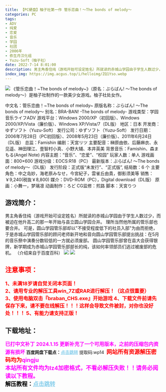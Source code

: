 ```yaml
---
title: 【PC硬盘】柚子社第一作 管乐恋曲！～The bonds of melody～
categories: PC
tags:
- ADV
- 纯爱
- 恋爱
- 音乐
- 学园
- 社团
- 2006年
- 弥生月汉化组
- Yuzu-Soft（柚子社）
date: 2022-7-14 8:01:00
description: 男主角香住纯（游戏开始可设定姓名）所就读的赤城山学园由于学生人数过少，而被迫在他升高二的那一年开始与县立圆山学园合并。理所当然他所属的管乐部也要合并。可是，圆山学园管乐部却以"不接受程度低下的社员入部"为由而拒绝，于是赤城山学园管乐部的顾问老师新开地和音向圆山学园管乐部提出挑战：在5月的音乐祭中演奏分数较低的一方就必须废部。圆山学园管乐部曾在县大会获得银牌，新学期成为赤城山学园管乐部部长的纯，该如何率领部员们逃过被废部的危机。
index_img: https://img.acgus.top/i/helloimg/ZQ1Yso.webp
---
```

![](https://img.acgus.top/i/helloimg/ZQ1Yso.webp)
《管乐恋曲！~The bonds of melody~》（原名：ぶらばん! ～The bonds of melody～）是柚子社制作的一款美少女游戏。柚子社处女作。

中文名：管乐恋曲！~The bonds of melody~
原版名称：ぶらばん! ～The bonds of melody～
别名：BRA-BAN! -The bonds of melody-
游戏类型：学园音乐ライフADV
游戏平台：Windows 2000/XP（初回版）、Windows 2000/XP/Vista（廉价版）、Windows XP/Vista/7（DL版）
地区：日本
开发商：ゆずソフト（Yuzu-Soft）
发行公司：ゆずソフト（Yuzu-Soft）
发行日期：2006年7月28日（PC初回版）、2008年5月23日（廉价版）、2011年6月24日（DL版）
总监：Famishin
编剧：天宮リツ
主要配音：榊原由依、后藤麻衣、永见遥、神田理江、壹智村小真、小野大辅、本井英美
背景音乐：Famishin、森まもる(Angel Note)
内容主题：“音乐”、“恋爱”、“校园”
玩家人数：单人
游戏画面：800×600
游戏分级：EOCS:R18（PC）
最新版本：ぶらばん! ～The bonds of melody～（DL版）
发行阶段：正式版“未发行”、“正式版”,
结局数：6 个
主要角色：中之岛妙，海老原みなせ，今宮紀子，雲雀丘由貴，御影须美等
销售：￥9,240(税抜￥8,800)
媒介：DVD-ROM（PC），Digital download（DL版）
原画：小舞一，梦璃凛
动画制作：ろど
CG监修：煎路
脚本：天宮りつ

## 游戏简介：
男主角香住纯（游戏开始可设定姓名）所就读的赤城山学园由于学生人数过少，而被迫在他升高二的那一年开始与县立圆山学园合并。
理所当然他所属的管乐部也要合并。
可是，圆山学园管乐部却以"不接受程度低下的社员入部"为由而拒绝，于是赤城山学园管乐部的顾问老师新开地和音向圆山学园管乐部提出挑战：在5月的音乐祭中演奏分数较低的一方就必须废部。
圆山学园管乐部曾在县大会获得银牌，新学期成为赤城山学园管乐部部长的纯，该如何率领部员们逃过被废部的危机。
（介绍来自于百度百科）
![](https://img.acgus.top/i/helloimg/ZQ1kpK.webp)
![](https://img.acgus.top/i/helloimg/ZQ1V5b.webp)






## <font color=#FF0000 >注意事项：</font>
<font color=#FF0000 size=3><b>1、未满18岁请自觉关闭本页面！  
2、请用专业的解压工具win_7Z或RAR进行解压！（这点很重要）         
3、使用电脑双击『braban_CHS.exe』开始游戏
4、下载文件前请先保存下来，请不要在线解压！！！这样会导致文件被封，对你也没好处！！！
5、有能力请支持正版！</b></font>

## 下载地址：
<font color=#FF00FF size=3><b>已打中文补丁</b></font>
<font color=#FF00FF size=3>**2024.1.15 更新补充了一个可用版本，之前的压缩包内资源有损坏**</font>
<b>百度网盘下载点：</b><a href="https://pan.baidu.com/s/1V-LF-6lqc0PFXdnTFybyCw?pwd=wp14" style="color: #87CEEB;"><b>点击跳转</b></a> 提取码:wp14
<a style="padding: 0" href="https://post.qingju.org/AD/"><img style="max-width:100%" src="https://img.acgus.top/i/2024/07/478f689b8021d8d499ab43d21acf137a.gif" alt=""></a>
<b><font color=#FF0000 size=4>网站所有资源解压密码均为</b></font><b><font color=#FF00FF size=4>qingju</font><font color=#FF0000 ></font></b><br><b><font color=#FF00FF size=4>本站所有文件均为lz4加密格式，不看必解压失败！！请务必阅读以下教程。</b></font><br><b><font color=#000 size=4>解压教程：</b><a href="https://post.qingju.org/tutorial/000/" style="color: #87CEEB;"><b>点击跳转</b></a>